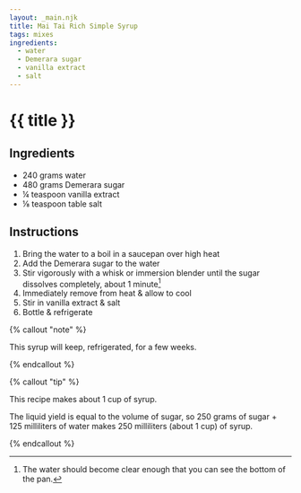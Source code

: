 ```yaml
---
layout: _main.njk
title: Mai Tai Rich Simple Syrup
tags: mixes
ingredients:
  - water
  - Demerara sugar
  - vanilla extract
  - salt
---
```


<!-- markdownlint-disable MD025 -->
# {{ title }}
<!-- markdownlint-disable MD025 -->

## Ingredients

* 240 grams water
* 480 grams Demerara sugar
* &frac14; teaspoon vanilla extract
* &frac18; teaspoon table salt

## Instructions

1. Bring the water to a boil in a saucepan over high heat
2. Add the Demerara sugar to the water
3. Stir vigorously with a whisk or immersion blender until the sugar dissolves completely, about 1 minute[^1]
4. Immediately remove from heat & allow to cool
5. Stir in vanilla extract & salt
6. Bottle & refrigerate

[^1]: The water should become clear enough that you can see the bottom of the pan.

<!-- markdownlint-disable MD012 -->
{% callout "note" %}
<!-- markdownlint-enable MD012 -->

  This syrup will keep, refrigerated, for a few weeks.

{% endcallout %}

<!-- markdownlint-disable MD012 -->

{% callout "tip" %}
<!-- markdownlint-enable MD012 -->

  This recipe makes about 1 cup of syrup.

  The liquid yield is equal to the volume of sugar, so 250 grams of sugar + 125 milliliters of water makes 250 milliliters (about 1 cup) of syrup.

{% endcallout %}
